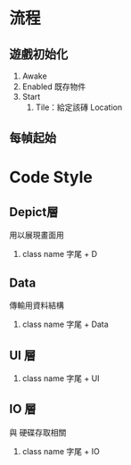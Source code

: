 # 流程
## 遊戲初始化
1. Awake
1. Enabled 既存物件
1. Start
    1. Tile：給定該磚 Location
## 每幀起始

# Code Style
## Depict層
用以展現畫面用
1. class name 字尾 + D

## Data
傳輸用資料結構
1. class name 字尾 + Data

## UI 層
1. class name 字尾 + UI


## IO 層
與 硬碟存取相關
1. class name 字尾 + IO

